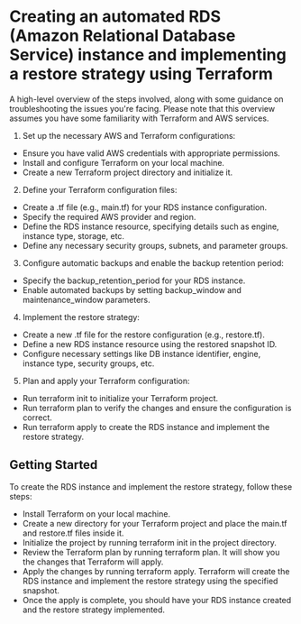 # Creating an automated RDS (Amazon Relational Database Service) instance and implementing a restore strategy using Terraform 

A high-level overview of the steps involved, along with some guidance on troubleshooting the issues you're facing. 
Please note that this overview assumes you have some familiarity with Terraform and AWS services.

1. Set up the necessary AWS and Terraform configurations:

- Ensure you have valid AWS credentials with appropriate permissions.
- Install and configure Terraform on your local machine.
- Create a new Terraform project directory and initialize it.

2. Define your Terraform configuration files:

- Create a .tf file (e.g., main.tf) for your RDS instance configuration.
- Specify the required AWS provider and region.
- Define the RDS instance resource, specifying details such as engine, instance type, storage, etc.
- Define any necessary security groups, subnets, and parameter groups.

3. Configure automatic backups and enable the backup retention period:

- Specify the backup_retention_period for your RDS instance.
- Enable automated backups by setting backup_window and maintenance_window parameters.

4. Implement the restore strategy:

- Create a new .tf file for the restore configuration (e.g., restore.tf).
- Define a new RDS instance resource using the restored snapshot ID.
- Configure necessary settings like DB instance identifier, engine, instance type, security groups, etc.

5. Plan and apply your Terraform configuration:

- Run terraform init to initialize your Terraform project.
- Run terraform plan to verify the changes and ensure the configuration is correct.
- Run terraform apply to create the RDS instance and implement the restore strategy.

## Getting Started

To create the RDS instance and implement the restore strategy, follow these steps:

- Install Terraform on your local machine.
- Create a new directory for your Terraform project and place the main.tf and restore.tf files inside it.
- Initialize the project by running terraform init in the project directory.
- Review the Terraform plan by running terraform plan. It will show you the changes that Terraform will apply.
- Apply the changes by running terraform apply. Terraform will create the RDS instance and implement the restore strategy using the specified snapshot.
- Once the apply is complete, you should have your RDS instance created and the restore strategy implemented.
